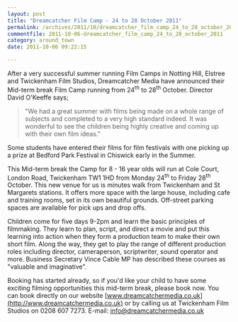 ```yaml
---
layout: post
title: "Dreamcatcher Film Camp - 24 to 28 October 2011"
permalink: /archives/2011/10/dreamcatcher_film_camp_24_to_28_october_2011.html
commentfile: 2011-10-06-dreamcatcher_film_camp_24_to_28_october_2011
category: around_town
date: 2011-10-06 09:22:15

---
```


After a very successful summer running Film Camps in Notting Hill, Elstree and Twickenham Film Studios, Dreamcatcher Media have announced their Mid-term break Film Camp running from 24<sup>th</sup> to 28<sup>th</sup> October. Director David O'Keeffe says;

> "We had a great summer with films being made on a whole range of subjects and completed to a very high standard indeed. It was wonderful to see the children being highly creative and coming up with their own film ideas."

Some students have entered their films for film festivals with one picking up a prize at Bedford Park Festival in Chiswick early in the Summer.

This Mid-term break the Camp for 8 - 16 year olds will run at Cole Court, London Road, Twickenham TW1 1HD from Monday 24<sup>th</sup> to Friday 28<sup>th</sup> October. This new venue for us is minutes walk from Twickenham and St Margarets stations. It offers more space with the large house, including cafe and training rooms, set in its own beautiful grounds. Off-street parking spaces are available for pick ups and drop offs.

Children come for five days 9-2pm and learn the basic principles of filmmaking. They learn to plan, script, and direct a movie and put this learning into action when they form a production team to make their own short film. Along the way, they get to play the range of different production roles including director, cameraperson, scriptwriter, sound operator and more. Business Secretary Vince Cable MP has described these courses as "valuable and imaginative".

Booking has started already, so if you'd like your child to have some exciting filming opportunities this mid-term break, please book now. You can book directly on our website [www.dreamcatchermedia.co.uk](http://www.dreamcatchermedia.co.uk) or by calling us at Twickenham Film Studios on 0208 607 7273. E-mail: <info@dreamcatchermedia.co.uk>
